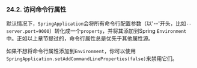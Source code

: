 ### 24.2. 访问命令行属性

默认情况下，`SpringApplication`会将所有命令行配置参数（以'--'开头，比如`--server.port=9000`）转化成一个`property`，并将其添加到Spring `Environment`中。正如以上章节提过的，命令行属性总是优先于其他属性源。

如果不想将命令行属性添加到`Environment`，你可以使用`SpringApplication.setAddCommandLineProperties(false)`来禁用它们。
